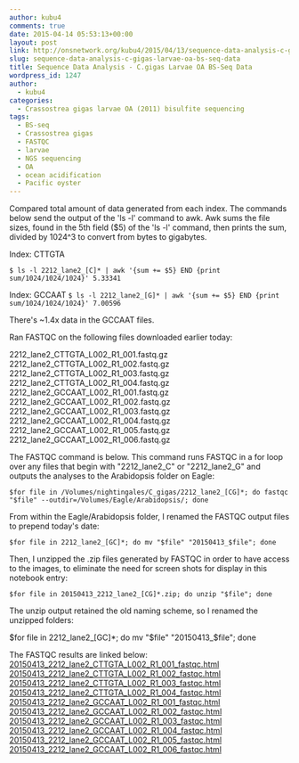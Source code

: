 ```yaml
---
author: kubu4
comments: true
date: 2015-04-14 05:53:13+00:00
layout: post
link: http://onsnetwork.org/kubu4/2015/04/13/sequence-data-analysis-c-gigas-larvae-oa-bs-seq-data/
slug: sequence-data-analysis-c-gigas-larvae-oa-bs-seq-data
title: Sequence Data Analysis - C.gigas Larvae OA BS-Seq Data
wordpress_id: 1247
author:
  - kubu4
categories:
  - Crassostrea gigas larvae OA (2011) bisulfite sequencing
tags:
  - BS-seq
  - Crassostrea gigas
  - FASTQC
  - larvae
  - NGS sequencing
  - OA
  - ocean acidification
  - Pacific oyster
---
```


Compared total amount of data generated from each index. The commands below send the output of the 'ls -l' command to awk. Awk sums the file sizes, found in the 5th field ($5) of the 'ls -l' command, then prints the sum, divided by 1024^3 to convert from bytes to gigabytes.

Index: CTTGTA

`$ ls -l 2212_lane2_[C]* | awk '{sum += $5} END {print sum/1024/1024/1024}'
5.33341`

Index: GCCAAT
`$ ls -l 2212_lane2_[G]* | awk '{sum += $5} END {print sum/1024/1024/1024}'
7.00596`

There's ~1.4x data in the GCCAAT files.



Ran FASTQC on the following files downloaded earlier today:

2212_lane2_CTTGTA_L002_R1_001.fastq.gz
2212_lane2_CTTGTA_L002_R1_002.fastq.gz
2212_lane2_CTTGTA_L002_R1_003.fastq.gz
2212_lane2_CTTGTA_L002_R1_004.fastq.gz
2212_lane2_GCCAAT_L002_R1_001.fastq.gz
2212_lane2_GCCAAT_L002_R1_002.fastq.gz
2212_lane2_GCCAAT_L002_R1_003.fastq.gz
2212_lane2_GCCAAT_L002_R1_004.fastq.gz
2212_lane2_GCCAAT_L002_R1_005.fastq.gz
2212_lane2_GCCAAT_L002_R1_006.fastq.gz



The FASTQC command is below. This command runs FASTQC in a for loop over any files that begin with "2212_lane2_C" or "2212_lane2_G" and outputs the analyses to the Arabidopsis folder on Eagle:

`$for file in /Volumes/nightingales/C_gigas/2212_lane2_[CG]*; do fastqc "$file" --outdir=/Volumes/Eagle/Arabidopsis/; done`



From within the Eagle/Arabidopsis folder, I renamed the FASTQC output files to prepend today's date:

`$for file in 2212_lane2_[GC]*; do mv "$file" "20150413_$file"; done`



Then, I unzipped the .zip files generated by FASTQC in order to have access to the images, to eliminate the need for screen shots for display in this notebook entry:

`$for file in 20150413_2212_lane2_[CG]*.zip; do unzip "$file"; done`



The unzip output retained the old naming scheme, so I renamed the unzipped folders:

$for file in 2212_lane2_[GC]*; do mv "$file" "20150413_$file"; done



The FASTQC results are linked below:
[
20150413_2212_lane2_CTTGTA_L002_R1_001_fastqc.html](http://eagle.fish.washington.edu/Arabidopsis/20150413_2212_lane2_CTTGTA_L002_R1_001_fastqc.html)
[20150413_2212_lane2_CTTGTA_L002_R1_002_fastqc.html](http://eagle.fish.washington.edu/Arabidopsis/20150413_2212_lane2_CTTGTA_L002_R1_002_fastqc.html)
[20150413_2212_lane2_CTTGTA_L002_R1_003_fastqc.html](http://eagle.fish.washington.edu/Arabidopsis/20150413_2212_lane2_CTTGTA_L002_R1_003_fastqc.html)
[20150413_2212_lane2_CTTGTA_L002_R1_004_fastqc.html](http://eagle.fish.washington.edu/Arabidopsis/20150413_2212_lane2_CTTGTA_L002_R1_004_fastqc.html)
[20150413_2212_lane2_GCCAAT_L002_R1_001_fastqc.html](http://eagle.fish.washington.edu/Arabidopsis/20150413_2212_lane2_GCCAAT_L002_R1_001_fastqc.html)
[20150413_2212_lane2_GCCAAT_L002_R1_002_fastqc.html](http://eagle.fish.washington.edu/Arabidopsis/20150413_2212_lane2_GCCAAT_L002_R1_002_fastqc.html)
[20150413_2212_lane2_GCCAAT_L002_R1_003_fastqc.html](http://eagle.fish.washington.edu/Arabidopsis/20150413_2212_lane2_GCCAAT_L002_R1_003_fastqc.html)
[20150413_2212_lane2_GCCAAT_L002_R1_004_fastqc.html](http://eagle.fish.washington.edu/Arabidopsis/20150413_2212_lane2_GCCAAT_L002_R1_004_fastqc.html)
[20150413_2212_lane2_GCCAAT_L002_R1_005_fastqc.html](http://eagle.fish.washington.edu/Arabidopsis/20150413_2212_lane2_GCCAAT_L002_R1_005_fastqc.html)
[20150413_2212_lane2_GCCAAT_L002_R1_006_fastqc.html](http://eagle.fish.washington.edu/Arabidopsis/20150413_2212_lane2_GCCAAT_L002_R1_006_fastqc.html)


